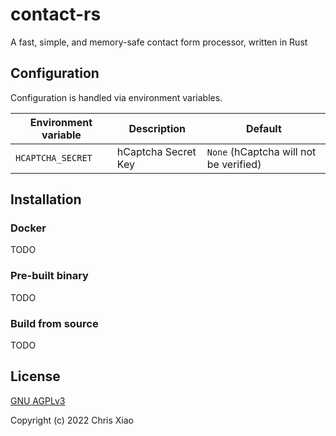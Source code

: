 # contact-rs

A fast, simple, and memory-safe contact form processor, written in Rust

## Configuration

Configuration is handled via environment variables.

| Environment variable   | Description                                                         | Default                                |
| ---------------------- | ------------------------------------------------------------------- | -------------------------------------- |
| `HCAPTCHA_SECRET`      | hCaptcha Secret Key                                                 | `None` (hCaptcha will not be verified) |

## Installation

### Docker

TODO

### Pre-built binary

TODO

### Build from source

TODO

## License

[GNU AGPLv3](LICENSE)

Copyright (c) 2022 Chris Xiao
